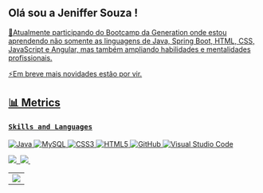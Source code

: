 

##  Olá sou a Jeniffer Souza !

<div align="center">

<a href="https://github.com/JenifferSR">

</div>

  🌱Atualmente participando do Bootcamp da Generation onde estou aprendendo não somente as linguagens de Java, Spring Boot, HTML, CSS, JavaScript e Angular, mas também ampliando habilidades e mentalidades profissionais.
  
⚡Em breve mais novidades estão por vir.
  
  ## 📊 Metrics
<table>
	<tr>
		<td colspan = "2"><a href = "https://github.com/JenifferSR"><img src="https://github-readme-activity-graph.cyclic.app/graph?username=SarthakSKumar&bg_color=2e3440&hide_border=true&point=false&line=88c0d0&radius=8&area=true&area_color=88c0d0&title_color=ffffff&color=ffffff"></a></td>
	</tr>
	<p align="center">
 <h4><b><samp>Skills and Languages</samp></b></h4>
 
![Java](https://img.shields.io/badge/Java-013243?style=flat&logo=Java&logoColor=white)
![MySQL](https://img.shields.io/badge/MySQL-4479A1?style=flat&logo=MySQL&logoColor=white)
![CSS3](https://img.shields.io/badge/CSS3-1572B6?style=flat&logo=CSS3&logoColor=white)
![HTML5](https://img.shields.io/badge/HTML5-E34F26?style=flat&logo=HTML5&logoColor=white)
![GitHub](https://img.shields.io/badge/GitHub-181717?style=flat&logo=github)
![Visual Studio Code](https://img.shields.io/badge/-Visual%20Studio%20Code-333333?style=flat&logo=visual-studio-code&logoColor=007ACC)


 <a href="jesouza774@gmail.com"><img src="https://img.shields.io/badge/-jesouza774@gmail.com-D14836?style=flat&logo=Gmail&logoColor=white"/></a>&nbsp;
 <a href="https://www.linkedin.com/in/jeniffer-souza-ribeiro-8323971ab/"><img src="https://img.shields.io/badge/-Linkedin-0077B5?style=flat&logo=Linkedin&logoColor=white"/></a>&nbsp;

  </p>
